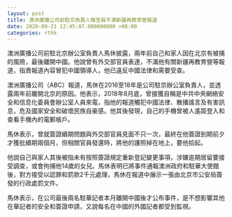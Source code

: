 ```yaml
---
layout: post
title: 澳洲廣播公司前駐京負責人稱官員不滿新疆再教育營報道
date: 2020-09-21 12:45:07.000000000 +08:00
categories: rthk
---
```


澳洲廣播公司前駐北京辦公室負責人馬休披露，兩年前自己和家人因在北京有被捕的風險，最後離開中國。他說曾有外交部官員表達，不滿他有關新疆再教育營等報道，指責報道內容冒犯中國領導人，他已違反中國法律和需要受查。

澳洲廣播公司（ABC）報道，馬休在2016至18年是公司駐京辦公室負責人，並透露兩年前離開北京的原因。他表示，2018年8月底，曾接獲自稱是中共中央網絡安全和信息化委員會辦公室人員來電，指他的報道觸犯中國法律、散播謠言及有害訊息，危及國家安全和破壞民族自豪感。他其後發現，自己的手機曾被人遙距登入和查看手機內的電郵帳戶。

馬休表示，曾就簽證續期問題與外交部官員見面不只一次，最終在他簽證到期前夕才獲批續期兩個月，但相關官員發還時，將他的護照掉在地上，要他拾起。

他說自己與家人其後被指未有按照簽證規定重新登記變更事項，涉嫌逾期居留要接受調查，或會拘捕他14歲的女兒。馬休表明已將事件通報澳洲政府和駐華大使館後，對方接受以認罪和罰款2千元處理，馬休在報道中展示一張由北京市公安局簽發的行政處罰文件。

馬休表示，在公司最後兩名駐華記者本月離開中國後才公布事件，是不想影響其他在華記者的安全和簽證申請，又說每名在中國的外國記者都受到監視。
